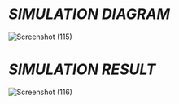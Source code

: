 # *SIMULATION DIAGRAM*
![Screenshot (115)](https://user-images.githubusercontent.com/94180547/144374406-2a801379-b28d-4f1a-b6b3-e6bd847caa47.png)


# *SIMULATION RESULT*
![Screenshot (116)](https://user-images.githubusercontent.com/94180547/144374325-e6514495-822e-4fd5-b124-cace5057d00c.png)
